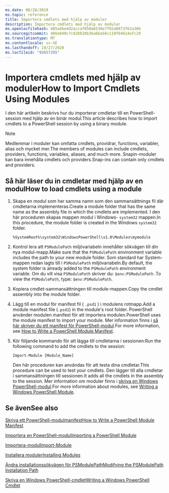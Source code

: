 ```yaml
---
ms.date: 08/28/2019
ms.topic: reference
title: Importera cmdlets med hjälp av moduler
description: Importera cmdlets med hjälp av moduler
ms.openlocfilehash: 485a4be4d2accaf050a6536e7f92a0673f62a30b
ms.sourcegitcommit: 488a940c7c828820b36a6ba56c119f64614afc29
ms.translationtype: MT
ms.contentlocale: sv-SE
ms.lasthandoff: 10/27/2020
ms.locfileid: "92657295"
---
```

# <a name="how-to-import-cmdlets-using-modules"></a><span data-ttu-id="bda21-103">Importera cmdlets med hjälp av moduler</span><span class="sxs-lookup"><span data-stu-id="bda21-103">How to Import Cmdlets Using Modules</span></span>

<span data-ttu-id="bda21-104">I den här artikeln beskrivs hur du importerar cmdletar till en PowerShell-session med hjälp av en binär modul.</span><span class="sxs-lookup"><span data-stu-id="bda21-104">This article describes how to import cmdlets to a PowerShell session by using a binary module.</span></span>

> [!NOTE]
> <span data-ttu-id="bda21-105">Medlemmar i moduler kan omfatta cmdlets, providrar, functions, variabler, alias och mycket mer.</span><span class="sxs-lookup"><span data-stu-id="bda21-105">The members of modules can include cmdlets, providers, functions, variables, aliases, and much more.</span></span> <span data-ttu-id="bda21-106">Snapin-moduler kan bara innehålla cmdlets och providers.</span><span class="sxs-lookup"><span data-stu-id="bda21-106">Snap-ins can contain only cmdlets and providers.</span></span>

## <a name="how-to-load-cmdlets-using-a-module"></a><span data-ttu-id="bda21-107">Så här läser du in cmdletar med hjälp av en modul</span><span class="sxs-lookup"><span data-stu-id="bda21-107">How to load cmdlets using a module</span></span>

1. <span data-ttu-id="bda21-108">Skapa en modul som har samma namn som den sammansättnings fil där cmdletarna implementeras.</span><span class="sxs-lookup"><span data-stu-id="bda21-108">Create a module folder that has the same name as the assembly file in which the cmdlets are implemented.</span></span> <span data-ttu-id="bda21-109">I den här proceduren skapas mappen modul i Windows- `system32` mappen.</span><span class="sxs-lookup"><span data-stu-id="bda21-109">In this procedure, the module folder is created in the Windows `system32` folder.</span></span>

   `%SystemRoot%\system32\WindowsPowerShell\v1.0\Modules\mymodule`

1. <span data-ttu-id="bda21-110">Kontrol lera att `PSModulePath` miljövariabeln innehåller sökvägen till din nya modul-mapp.</span><span class="sxs-lookup"><span data-stu-id="bda21-110">Make sure that the `PSModulePath` environment variable includes the path to your new module folder.</span></span> <span data-ttu-id="bda21-111">Som standard har System-mappen redan lagts till i `PSModulePath` miljövariabeln.</span><span class="sxs-lookup"><span data-stu-id="bda21-111">By default, the system folder is already added to the `PSModulePath` environment variable.</span></span> <span data-ttu-id="bda21-112">Om du vill visa `PSModulePath` skriver du: `$env:PSModulePath` .</span><span class="sxs-lookup"><span data-stu-id="bda21-112">To view the `PSModulePath`, type: `$env:PSModulePath`.</span></span>

1. <span data-ttu-id="bda21-113">Kopiera cmdlet-sammansättningen till module-mappen.</span><span class="sxs-lookup"><span data-stu-id="bda21-113">Copy the cmdlet assembly into the module folder.</span></span>

1. <span data-ttu-id="bda21-114">Lägg till en modul för manifest fil ( `.psd1` ) i modulens rotmapp.</span><span class="sxs-lookup"><span data-stu-id="bda21-114">Add a module manifest file (`.psd1`) in the module's root folder.</span></span> <span data-ttu-id="bda21-115">PowerShell använder modulen manifest för att importera modulen.</span><span class="sxs-lookup"><span data-stu-id="bda21-115">PowerShell uses the module manifest to import your module.</span></span> <span data-ttu-id="bda21-116">Mer information finns i [så här skriver du ett manifest för PowerShell-modul](../module/how-to-write-a-powershell-module-manifest.md).</span><span class="sxs-lookup"><span data-stu-id="bda21-116">For more information, see [How to Write a PowerShell Module Manifest](../module/how-to-write-a-powershell-module-manifest.md).</span></span>

1. <span data-ttu-id="bda21-117">Kör följande kommando för att lägga till cmdletarna i sessionen:</span><span class="sxs-lookup"><span data-stu-id="bda21-117">Run the following command to add the cmdlets to the session:</span></span>

   `Import-Module [Module_Name]`

   <span data-ttu-id="bda21-118">Den här proceduren kan användas för att testa dina cmdletar.</span><span class="sxs-lookup"><span data-stu-id="bda21-118">This procedure can be used to test your cmdlets.</span></span> <span data-ttu-id="bda21-119">Den lägger till alla cmdletar i sammansättningen till sessionen.</span><span class="sxs-lookup"><span data-stu-id="bda21-119">It adds all the cmdlets in the assembly to the session.</span></span> <span data-ttu-id="bda21-120">Mer information om moduler finns i [skriva en Windows PowerShell-modul](../module/writing-a-windows-powershell-module.md).</span><span class="sxs-lookup"><span data-stu-id="bda21-120">For more information about modules, see [Writing a Windows PowerShell Module](../module/writing-a-windows-powershell-module.md).</span></span>

## <a name="see-also"></a><span data-ttu-id="bda21-121">Se även</span><span class="sxs-lookup"><span data-stu-id="bda21-121">See also</span></span>

[<span data-ttu-id="bda21-122">Skriva ett PowerShell-modulmanifest</span><span class="sxs-lookup"><span data-stu-id="bda21-122">How to Write a PowerShell Module Manifest</span></span>](../module/how-to-write-a-powershell-module-manifest.md)

[<span data-ttu-id="bda21-123">Importera en PowerShell-modul</span><span class="sxs-lookup"><span data-stu-id="bda21-123">Importing a PowerShell Module</span></span>](../module/importing-a-powershell-module.md)

[<span data-ttu-id="bda21-124">Importera-modul</span><span class="sxs-lookup"><span data-stu-id="bda21-124">Import-Module</span></span>](/powershell/module/Microsoft.PowerShell.Core/Import-Module)

[<span data-ttu-id="bda21-125">Installera moduler</span><span class="sxs-lookup"><span data-stu-id="bda21-125">Installing Modules</span></span>](../module/installing-a-powershell-module.md)

[<span data-ttu-id="bda21-126">Ändra installationssökvägen för PSModulePath</span><span class="sxs-lookup"><span data-stu-id="bda21-126">Modifying the PSModulePath Installation Path</span></span>](../module/modifying-the-psmodulepath-installation-path.md)

[<span data-ttu-id="bda21-127">Skriva en Windows PowerShell-cmdlet</span><span class="sxs-lookup"><span data-stu-id="bda21-127">Writing a Windows PowerShell Cmdlet</span></span>](../cmdlet/cmdlet-overview.md)
